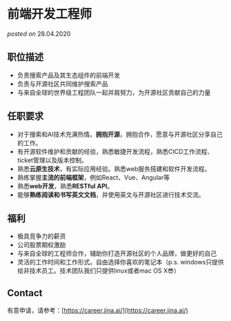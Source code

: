 # 前端开发工程师
*posted on* 28.04.2020

## 职位描述

- 负责搜索产品及其生态组件的前端开发
- 负责与开源社区共同维护搜索产品
- 与来自全球的世界级工程团队一起并肩努力，为开源社区贡献自己的力量
 

## 任职要求

- 对于搜索和AI技术充满热情。**拥抱开源**，拥抱合作，愿意与开源社区分享自己的工作。
- 有开源软件维护和贡献的经验，熟悉敏捷开发流程，熟悉CICD工作流程、ticket管理以及版本控制。
- 熟悉**云原生技术**，有实际应用经验。熟悉web服务搭建和软件开发流程。
- 熟练掌握**主流的前端框架**，例如React、Vue、Angular等
- 熟悉**web开发**，熟悉**RESTful API**。
- 能够**熟练阅读和书写英文文档**，并使用英文与开源社区进行技术交流。
 

## 福利

- 极具竞争力的薪资
- 公司股票期权激励
- 与来自全球的工程师合作，辅助你打造开源社区的个人品牌，做更好的自己
- 灵活的工作时间和工作形式。自由选择你喜欢的笔记本（p.s. windows只提供给非技术员工。技术团队我们只提供linux或者mac OS X😎）


## Contact

有意申请，请参考：[https://career.jina.ai/](https://career.jina.ai/)